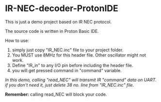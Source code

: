 # IR-NEC-decoder-ProtonIDE

This is just a demo project based on IR NEC protocol.

The source code is written in Proton Basic IDE.

How to use:
  1. simply just copy "IR_NEC.inc" file to your project folder.
  2. You MUST use 8MHz for this header file. Other oscillator might not work.
  3. Define "IR_in" to any I/O pin before including the header file.
  4. you will get pressed command in "command" variable.

<i>In this demo, calling "read_NEC" will transmit IR "command" data on UART. 
if you don't need it, just delete 38 no. line from "IR_NEC.inc" file.</i>
  
<b>Remember:</b> calling read_NEC will block your code.
